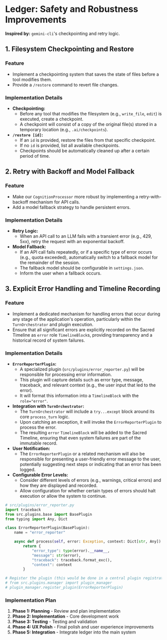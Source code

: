 # Ledger: Safety and Robustness Improvements

**Inspired by:** `gemini-cli`'s checkpointing and retry logic.

## 1. Filesystem Checkpointing and Restore

### Feature

- Implement a checkpointing system that saves the state of files before a tool modifies them.
- Provide a `/restore` command to revert file changes.

### Implementation Details

- **Checkpointing:**
    - Before any tool that modifies the filesystem (e.g., `write_file`, `edit`) is executed, create a checkpoint.
    - A checkpoint will consist of a copy of the original file(s) stored in a temporary location (e.g., `.ai/checkpoints`).
- **`/restore [id]`:**
    - If an `id` is provided, restore the files from that specific checkpoint.
    - If no `id` is provided, list all available checkpoints.
    - Checkpoints should be automatically cleaned up after a certain period of time.

## 2. Retry with Backoff and Model Fallback

### Feature

- Make our `CognitionProcessor` more robust by implementing a retry-with-backoff mechanism for API calls.
- Add a model fallback strategy to handle persistent errors.

### Implementation Details

- **Retry Logic:**
    - When an API call to an LLM fails with a transient error (e.g., 429, 5xx), retry the request with an exponential backoff.
- **Model Fallback:**
    - If an API call fails repeatedly, or if a specific type of error occurs (e.g., quota exceeded), automatically switch to a fallback model for the remainder of the session.
    - The fallback model should be configurable in `settings.json`.
    - Inform the user when a fallback occurs.

## 3. Explicit Error Handling and Timeline Recording

### Feature

- Implement a dedicated mechanism for handling errors that occur during any stage of the application's operation, particularly within the `TurnOrchestrator` and plugin execution.
- Ensure that all significant errors are explicitly recorded on the Sacred Timeline as `error` role `TimelineBlock`s, providing transparency and a historical record of system failures.

### Implementation Details

- **`ErrorReporterPlugin`:**
    - A specialized plugin (`src/plugins/error_reporter.py`) will be responsible for processing error information.
    - This plugin will capture details such as error type, message, traceback, and relevant context (e.g., the user input that led to the error).
    - It will format this information into a `TimelineBlock` with the `role="error"`.
- **Integration with `TurnOrchestrator`:**
    - The `TurnOrchestrator` will include a `try...except` block around its core `process_turn` logic.
    - Upon catching an exception, it will invoke the `ErrorReporterPlugin` to process the error.
    - The resulting `error` `TimelineBlock` will be added to the Sacred Timeline, ensuring that even system failures are part of the immutable record.
- **User Notification:**
    - The `ErrorReporterPlugin` or a related mechanism will also be responsible for presenting a user-friendly error message to the user, potentially suggesting next steps or indicating that an error has been logged.
- **Configurable Error Levels:**
    - Consider different levels of errors (e.g., warnings, critical errors) and how they are displayed and recorded.
    - Allow configuration for whether certain types of errors should halt execution or allow the system to continue.

```python
# src/plugins/error_reporter.py
import traceback
from src.plugins.base import BasePlugin
from typing import Any, Dict

class ErrorReporterPlugin(BasePlugin):
    name = "error_reporter"

    async def process(self, error: Exception, context: Dict[str, Any]) -> Dict[str, Any]:
        return {
            "error_type": type(error).__name__,
            "message": str(error),
            "traceback": traceback.format_exc(),
            "context": context
        }

# Register the plugin (this would be done in a central plugin registration area)
# from src.plugins.manager import plugin_manager
# plugin_manager.register_plugin(ErrorReporterPlugin)
```
### Implementation Plan
1. **Phase 1: Planning** - Review and plan implementation
2. **Phase 2: Implementation** - Core development work
3. **Phase 3: Testing** - Testing and validation
4. **Phase 4: UX Polish** - Final polish and user experience improvements
5. **Phase 5: Integration** - Integrate ledger into the main system
